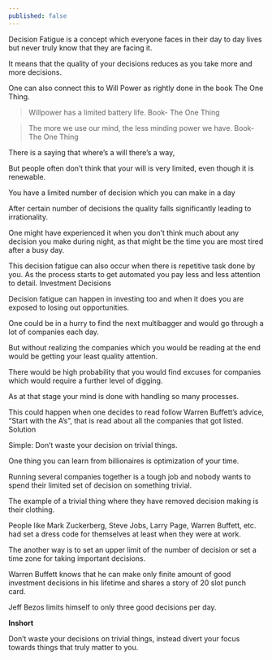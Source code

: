 ```yaml
---
published: false
---
```

Decision Fatigue is a concept which everyone faces in their day to day lives but never truly know that they are facing it.

It means that the quality of your decisions reduces as you take more and more decisions.

One can also connect this to Will Power as rightly done in the book The One Thing.

> Willpower has a limited battery life. Book- The One Thing

> The more we use our mind, the less minding power we have. Book- The One Thing

There is a saying that where’s a will there’s a way,

But people often don’t think that your will is very limited, even though it is renewable.

You have a limited number of decision which you can make in a day

After certain number of decisions the quality falls significantly leading to irrationality.

One might have experienced it when you don’t think much about any decision you make during night, as that might be the time you are most tired after a busy day.

This decision fatigue can also occur when there is repetitive task done by you. As the process starts to get automated you pay less and less attention to detail.
Investment Decisions

Decision fatigue can happen in investing too and when it does you are exposed to losing out opportunities.

One could be in a hurry to find the next multibagger and would go through a lot of companies each day.

But without realizing the companies which you would be reading at the end would be getting your least quality attention.

There would be high probability that you would find excuses for companies which would require a further level of digging.

As at that stage your mind is done with handling so many processes.

This could happen when one decides to read follow Warren Buffett’s advice, “Start with the A’s”, that is read about all the companies that got listed.
Solution

Simple: Don’t waste your decision on trivial things.

One thing you can learn from billionaires is optimization of your time.

Running several companies together is a tough job and nobody wants to spend their limited set of decision on something trivial.

The example of a trivial thing where they have removed decision making is their clothing.

People like Mark Zuckerberg, Steve Jobs, Larry Page, Warren Buffett, etc. had set a dress code for themselves at least when they were at work.

The another way is to set an upper limit of the number of decision or set a time zone for taking important decisions.

Warren Buffett knows that he can make only finite amount of good investment decisions in his lifetime and shares a story of 20 slot punch card.

Jeff Bezos limits himself to only three good decisions per day.

**Inshort**

Don’t waste your decisions on trivial things, instead divert your focus towards things that truly matter to you.